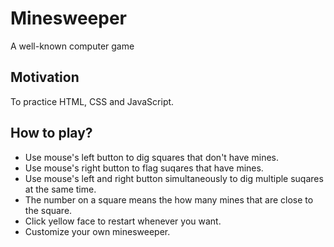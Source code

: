# Minesweeper
A well-known computer game
## Motivation
To practice HTML, CSS and JavaScript.
## How to play?
- Use mouse's left button to dig squares that don't have mines.
- Use mouse's right button to flag suqares that have mines.
- Use mouse's left and right button simultaneously to dig multiple suqares at the same time.
- The number on a square means the how many mines that  are close to the square.
- Click yellow face to restart whenever you want.
- Customize your own minesweeper.